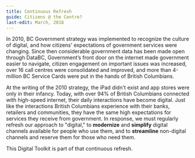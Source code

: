 ```yaml
---
title: Continuous Refresh
guide: Citizens @ the Centre?
last-edit: March, 2018
---
```


In 2010, BC Government strategy was implemented to recognize the culture of digital, and how citizens' expectations of government services were changing. Since then considerable government data has been made open through DataBC, Government’s front door on the internet made government easier to navigate, citizen engagement on important issues was increased, over 16 call centres were consolidated and improved, and more than 4-million BC Service Cards were put in the hands of British Columbians.

At the writing of the 2010 strategy, the iPad didn't exist and app stores were only in their infancy. Today, with over 94% of British Columbians connected with high-speed internet, their daily interactions have become digital. Just like the interactions British Columbians experience with their banks, retailers and communities, they have the same high expectations for services they receive from government. In response, we must regularly refresh our approach to "digital," to **modernize** and **simplify** digital channels available for people who use them, and to **streamline** non-digital channels and reserve them for those who need them.

This Digital Toolkit is part of that continuous refresh.  
